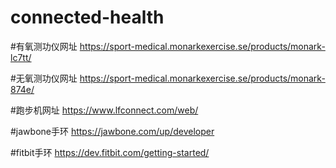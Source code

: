 # connected-health

#有氧测功仪网址 https://sport-medical.monarkexercise.se/products/monark-lc7tt/

#无氧测功仪网址 https://sport-medical.monarkexercise.se/products/monark-874e/

#跑步机网址 https://www.lfconnect.com/web/

#jawbone手环 https://jawbone.com/up/developer

#fitbit手环 https://dev.fitbit.com/getting-started/
